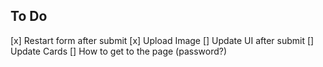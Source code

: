 ## To Do

[x] Restart form after submit
[x] Upload Image
[] Update UI after submit
[] Update Cards
[] How to get to the page (password?)
